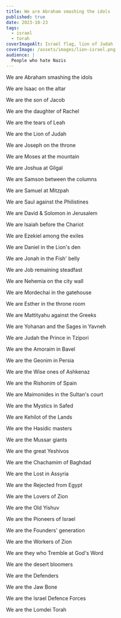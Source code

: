 ```yaml
---
title: We are Abraham smashing the idols
published: true
date: 2023-10-23
tags:
  - israel
  - torah
coverImageAlt: Israel flag, lion of Judah
coverImage: /assets/images/lion-israel.png
audience: |
  People who hate Nazis
---
```

We are Abraham smashing the idols

We are Isaac on the altar

We are the son of Jacob

We are the daughter of Rachel

We are the tears of Leah

We are the Lion of Judah

We are Joseph on the throne

We are Moses at the mountain

We are Joshua at Gilgal

We are Samson between the columns

We are Samuel at Mitzpah

We are Saul against the Philistines

We are David & Solomon in Jerusalem

We are Isaiah before the Chariot

We are Ezekiel among the exiles

We are Daniel in the Lion's den

We are Jonah in the Fish' belly

We are Job remaining steadfast

We are Nehemia on the city wall

We are Mordechai in the gatehouse

We are Esther in the throne room

We are Mattityahu against the Greeks

We are Yohanan and the Sages in Yavneh

We are Judah the Prince in Tzipori

We are the Amoraim in Bavel

We are the Geonim in Persia

We are the Wise ones of Ashkenaz

We are the Rishonim of Spain

We are Maimonides in the Sultan's court

We are the Mystics in Safed

We are Kehilot of the Lands

We are the Hasidic masters

We are the Mussar giants

We are the great Yeshivos

We are the Chachamim of Baghdad

We are the Lost in Assyria

We are the Rejected from Egypt

We are the Lovers of Zion

We are the Old Yishuv

We are the Pioneers of Israel

We are the Founders' generation

We are the Workers of Zion

We are they who Tremble at God's Word

We are the desert bloomers

We are the Defenders

We are the Jaw Bone

We are the Israel Defence Forces

We are the Lomdei Torah
